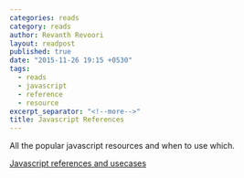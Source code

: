 ```yaml
---
categories: reads
category: reads
author: Revanth Revoori
layout: readpost
published: true
date: "2015-11-26 19:15 +0530"
tags: 
  - reads
  - javascript
  - reference
  - resource
excerpt_separator: "<!--more-->"
title: Javascript References
---
```




All the popular javascript resources and when to use which.

<a class="embedly-card" href="http://www.sitepoint.com/top-javascript-frameworks-libraries-tools-use/">Javascript references and usecases  <i class="fa fa-external-link"></i></a>
<!--more-->
